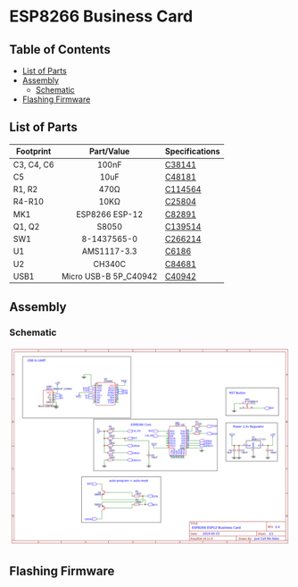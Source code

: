 # ESP8266 Business Card

## Table of Contents
- [List of Parts](#list-of-parts)
- [Assembly](#assembly)
  - [Schematic](#schematic)
- [Flashing Firmware](#flashing-firmware)

## List of Parts
|Footprint |Part/Value           |Specifications                                 |
| -------- |:-------------------:| --------------------------------------------- |
|C3, C4, C6|100nF                |[C38141](https://lcsc.com/product-detail/Multilayer-Ceramic-Capacitors-MLCC-SMD-SMT_100nF-104-10-50V_C38141.html) |
|C5        |10uF                 |[C48181](https://lcsc.com/product-detail/Multilayer-Ceramic-Capacitors-MLCC-SMD-SMT_10uF-106-20-25V_C48181.html) |
|R1, R2    |470Ω                 |[C114564](https://lcsc.com/product-detail/Chip-Resistor-Surface-Mount_470R-470R-1_C114564.html) |
|R4-R10    |10KΩ                 |[C25804](https://lcsc.com/product-detail/Chip-Resistor-Surface-Mount_Uniroyal-Elec-0603WAF1002T5E_C25804.html) |
|MK1       |ESP8266 ESP-12       |[C82891](https://lcsc.com/product-detail/WIFI-Modules_ESP-12F-ESP8266MOD_C82891.html) |
|Q1, Q2    |S8050                |[C139514](https://lcsc.com/product-detail/Transistors-NPN-PNP_S8050_C139514.html)|
|SW1       |8-1437565-0          |[C266214](https://lcsc.com/product-detail/Others_TE-Connectivity_8-1437565-0_TE-Connectivity-8-1437565-0_C266214.html)|
|U1        |AMS1117-3.3          |[C6186](https://lcsc.com/product-detail/Low-Dropout-Regulators-LDO_AMS_AMS1117-3-3_AMS1117-3-3_C6186.html)  |
|U2        |CH340C               |[C84681](https://lcsc.com/product-detail/USB_CH340C_C84681.html) |
|USB1      |Micro USB-B 5P_C40942|[C40942](https://lcsc.com/product-detail/USB-Connectors_Jing-Extension-of-the-Electronic-Co-LCSC-micro-5PAll-posts-are-not-guided-Flat-welding-High-temperature_C40942.html) |

## Assembly
### Schematic
<p align="center">
    <img src="https://github.com/justcallmekoko/ESP8266-Business-Card/blob/master/design/ESP8266-ESP12-Business-Card-4-Schematic_20190523141223.png">
</p>

## Flashing Firmware
